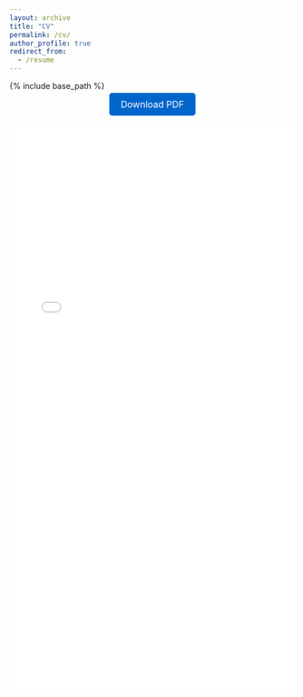 ```yaml
---
layout: archive
title: "CV"
permalink: /cv/
author_profile: true
redirect_from:
  - /resume
---
```


{% include base_path %}

<p style="text-align: center; margin-bottom: 20px;">
  <a href="/files/resume/Bhuvesh_Resume_CV.pdf" download style="font-size: 16px; padding: 10px 20px; background-color: #0066cc; color: white; text-decoration: none; border-radius: 5px;">Download PDF</a>
</p>

<iframe src="/files/resume/Bhuvesh_Resume_CV.pdf" width="100%" height="1000px" style="border: none;">
  This browser does not support PDFs. Please download the PDF to view it: <a href="/files/resume/Bhuvesh_Resume_CV.pdf">Download PDF</a>.
</iframe>

